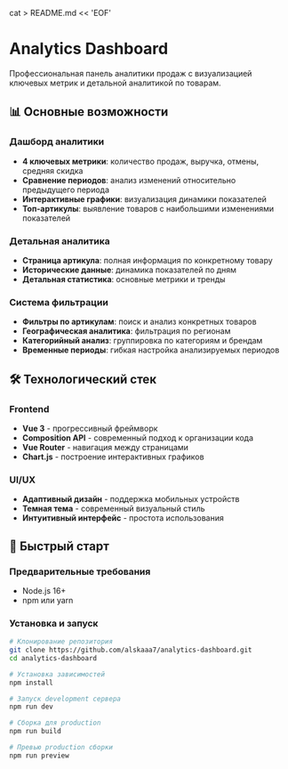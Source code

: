 cat > README.md << 'EOF'
# Analytics Dashboard

Профессиональная панель аналитики продаж с визуализацией ключевых метрик и детальной аналитикой по товарам.

## 📊 Основные возможности

### Дашборд аналитики
- **4 ключевых метрики**: количество продаж, выручка, отмены, средняя скидка
- **Сравнение периодов**: анализ изменений относительно предыдущего периода
- **Интерактивные графики**: визуализация динамики показателей
- **Топ-артикулы**: выявление товаров с наибольшими изменениями показателей

### Детальная аналитика
- **Страница артикула**: полная информация по конкретному товару
- **Исторические данные**: динамика показателей по дням
- **Детальная статистика**: основные метрики и тренды

### Система фильтрации
- **Фильтры по артикулам**: поиск и анализ конкретных товаров
- **Географическая аналитика**: фильтрация по регионам
- **Категорийный анализ**: группировка по категориям и брендам
- **Временные периоды**: гибкая настройка анализируемых периодов

## 🛠 Технологический стек

### Frontend
- **Vue 3** - прогрессивный фреймворк
- **Composition API** - современный подход к организации кода
- **Vue Router** - навигация между страницами
- **Chart.js** - построение интерактивных графиков

### UI/UX
- **Адаптивный дизайн** - поддержка мобильных устройств
- **Темная тема** - современный визуальный стиль
- **Интуитивный интерфейс** - простота использования

## 🚀 Быстрый старт

### Предварительные требования
- Node.js 16+ 
- npm или yarn

### Установка и запуск

```bash
# Клонирование репозитория
git clone https://github.com/alskaaa7/analytics-dashboard.git
cd analytics-dashboard

# Установка зависимостей
npm install

# Запуск development сервера
npm run dev

# Сборка для production
npm run build

# Превью production сборки
npm run preview
